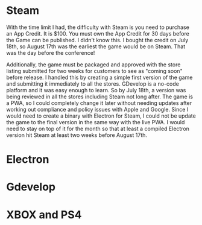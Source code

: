 # Steam
With the time limit I had, the difficulty with Steam is you need to purchase an App Credit. It is $100. You must own the App Credit for 30 days before the Game can be published. I didn't know this. I bought the credit on July 18th, so August 17th was the earliest the game would be on Steam. That was the day before the conference!

Additionally, the game must be packaged and approved with the store listing submitted for two weeks for customers to see as "coming soon" before release. I handled this by creating a simple first version of the game and submitting it immediately to all the stores. GDevelop is a no-code platform and it was easy enough to learn. So by July 18th, a version was being reviewed in all the stores including Steam not long after. The game is a PWA, so I could completely change it later without needing updates after working out compliance and policy issues with Apple and Google. Since I would need to create a binary with Electron for Steam, I could not be update the game to the final version in the same way with the live PWA. I would need to stay on top of it for the month so that at least a compiled Electron version hit Steam at least two weeks before August 17th.

# Electron

# Gdevelop

# XBOX and PS4
